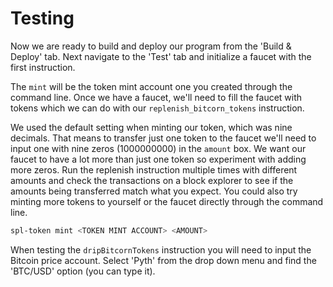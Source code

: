# Testing

Now we are ready to build and deploy our program from the 'Build & Deploy' tab. Next navigate to the 'Test' tab and initialize a faucet with the first instruction.

The `mint` will be the token mint account one you created through the command line. Once we have a faucet, we'll need to fill the faucet with tokens which we can do with our `replenish_bitcorn_tokens` instruction.

We used the default setting when minting our token, which was nine decimals. That means to transfer just one token to the faucet we'll need to input one with nine zeros (1000000000) in the `amount` box. We want our faucet to have a lot more than just one token so experiment with adding more zeros. Run the replenish instruction multiple times with different amounts and check the transactions on a block explorer to see if the amounts being transferred match what you expect. You could also try minting more tokens to yourself or the faucet directly through the command line.

```bash
spl-token mint <TOKEN MINT ACCOUNT> <AMOUNT>
```

When testing the `dripBitcornTokens` instruction you will need to input the Bitcoin price account. Select 'Pyth' from the drop down menu and find the 'BTC/USD' option (you can type it).
